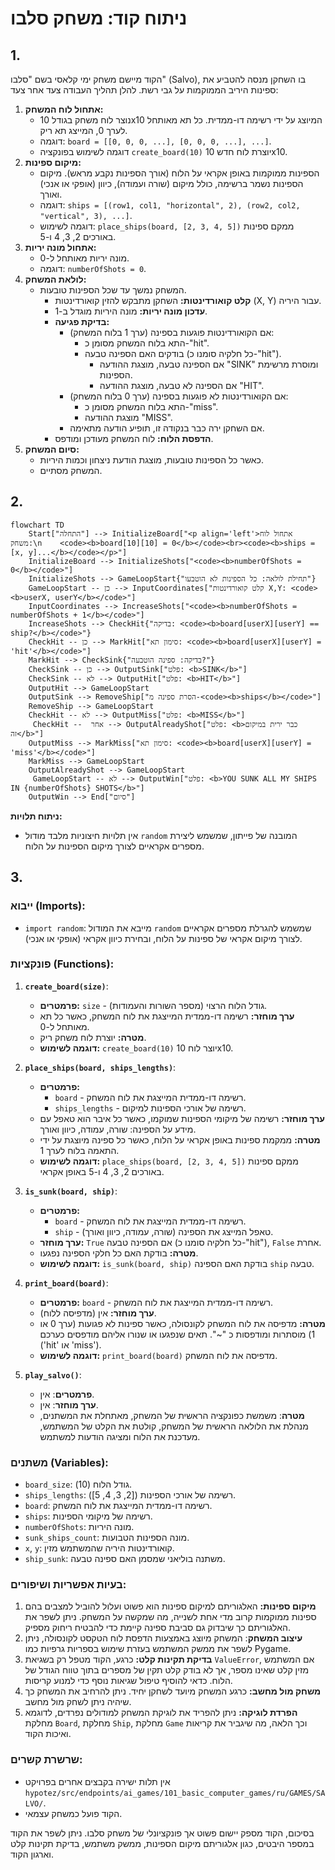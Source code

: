 # ניתוח קוד: משחק סלבו

## 1. <algorithm>

הקוד מיישם משחק ימי קלאסי בשם "סלבו" (Salvo), בו השחקן מנסה להטביע את ספינות היריב הממוקמות על גבי רשת. להלן תהליך העבודה צעד אחר צעד:

1.  **אתחול לוח המשחק:**
    *   נוצר לוח משחק בגודל 10x10 המיוצג על ידי רשימה דו-ממדית. כל תא מאותחל לערך 0, המייצג תא ריק.
    *   דוגמה: `board = [[0, 0, 0, ...], [0, 0, 0, ...], ...]`.
    *   דוגמה לשימוש בפונקציה `create_board(10)` יוצרת לוח חדש 10x10.
2.  **מיקום ספינות:**
    *   הספינות ממוקמות באופן אקראי על הלוח (אורך הספינות נקבע מראש). מיקום הספינות נשמר ברשימה, כולל מיקום (שורה ועמודה), כיוון (אופקי או אנכי) ואורך.
    *   דוגמה: `ships = [(row1, col1, "horizontal", 2), (row2, col2, "vertical", 3), ...]`.
    *   דוגמה לשימוש: `place_ships(board, [2, 3, 4, 5])` ממקם ספינות באורכים 2, 3, 4 ו-5.
3.  **אתחול מונה יריות:**
    *   מונה יריות מאותחל ל-0.
    *   דוגמה: `numberOfShots = 0`.
4.  **לולאת המשחק:**
    *   המשחק נמשך עד שכל הספינות טובעות.
        *   **קלט קואורדינטות:** השחקן מתבקש להזין קואורדינטות (X, Y) עבור היריה.
        *   **עדכון מונה יריות:** מונה היריות מוגדל ב-1.
        *   **בדיקת פגיעה:**
            *   אם הקואורדינטות פוגעות בספינה (ערך 1 בלוח המשחק):
                *   התא בלוח המשחק מסומן כ-"hit".
                *   בודקים האם הספינה טבעה (כל חלקיה סומנו כ-"hit").
                    *   אם הספינה טבעה, מוצגת ההודעה "SINK" ומוסרת מרשימת הספינות.
                    *   אם הספינה לא טבעה, מוצגת ההודעה "HIT".
            *   אם הקואורדינטות לא פוגעות בספינה (ערך 0 בלוח המשחק):
                *   התא בלוח המשחק מסומן כ-"miss".
                *   מוצגת ההודעה "MISS".
            *   אם השחקן ירה כבר בנקודה זו, תופיע הודעה מתאימה.
        *   **הדפסת הלוח:** לוח המשחק מעודכן ומודפס.
5.  **סיום המשחק:**
    *   כאשר כל הספינות טובעות, מוצגת הודעת ניצחון וכמות היריות.
    *   המשחק מסתיים.

## 2. <mermaid>

```mermaid
flowchart TD
    Start["התחלה"] --> InitializeBoard["<p align='left'>אתחול לוח משחק:\n    <code><b>board[10][10] = 0</b></code><br><code><b>ships = [x, y]...</b></code></p>"]
    InitializeBoard --> InitializeShots["<code><b>numberOfShots = 0</b></code>"]
    InitializeShots --> GameLoopStart{"תחילת לולאה: כל הספינות לא הוטבעו"}
    GameLoopStart -- כן --> InputCoordinates["קלט קואורדינטות X,Y: <code><b>userX, userY</b></code>"]
    InputCoordinates --> IncreaseShots["<code><b>numberOfShots = numberOfShots + 1</b></code>"]
    IncreaseShots --> CheckHit{"בדיקה: <code><b>board[userX][userY] == ship?</b></code>"}
    CheckHit -- כן --> MarkHit["סימון תא: <code><b>board[userX][userY] = 'hit'</b></code>"]
    MarkHit --> CheckSink{"בדיקה: ספינה הוטבעה?"}
    CheckSink -- כן --> OutputSink["פלט: <b>SINK</b>"]
    CheckSink -- לא --> OutputHit["פלט: <b>HIT</b>"]
    OutputHit --> GameLoopStart
    OutputSink --> RemoveShip["הסרת ספינה מ-<code><b>ships</b></code>"]
    RemoveShip --> GameLoopStart
    CheckHit -- לא --> OutputMiss["פלט: <b>MISS</b>"]
     CheckHit --  אחר --> OutputAlreadyShot["פלט: <b>כבר ירית במיקום זה</b>"]
    OutputMiss --> MarkMiss["סימון תא: <code><b>board[userX][userY] = 'miss'</b></code>"]
    MarkMiss --> GameLoopStart
    OutputAlreadyShot --> GameLoopStart
     GameLoopStart -- לא --> OutputWin["פלט: <b>YOU SUNK ALL MY SHIPS IN {numberOfShots} SHOTS</b>"]
    OutputWin --> End["סיום"]

```

**ניתוח תלויות:**
*   אין תלויות חיצוניות מלבד מודול `random` המובנה של פייתון, שמשמש ליצירת מספרים אקראיים לצורך מיקום הספינות על הלוח.

## 3. <explanation>

### ייבוא (Imports):
*   `import random`: מייבא את המודול `random` שמשמש להגרלת מספרים אקראיים לצורך מיקום אקראי של ספינות על הלוח, ובחירת כיוון אקראי (אופקי או אנכי).

### פונקציות (Functions):

1.  **`create_board(size)`**:
    *   **פרמטרים:** `size` - גודל הלוח הרצוי (מספר השורות והעמודות).
    *   **ערך מוחזר:** רשימה דו-ממדית המייצגת את לוח המשחק, כאשר כל תא מאותחל ל-0.
    *   **מטרה:** יוצרת לוח משחק ריק.
    *   **דוגמה לשימוש:** `create_board(10)` יוצר לוח 10x10.

2.  **`place_ships(board, ships_lengths)`**:
    *   **פרמטרים:**
        *   `board` - רשימה דו-ממדית המייצגת את לוח המשחק.
        *   `ships_lengths` - רשימה של אורכי הספינות למיקום.
    *   **ערך מוחזר:** רשימה של מיקומי הספינות שמוקמו, כאשר כל איבר הוא טאפל עם מידע על הספינה: שורה, עמודה, כיוון ואורך.
    *   **מטרה:** ממקמת ספינות באופן אקראי על הלוח, כאשר כל ספינה מיוצגת על ידי התאמה בלוח לערך 1.
    *   **דוגמה לשימוש:** `place_ships(board, [2, 3, 4, 5])` ממקם ספינות באורכים 2, 3, 4 ו-5 באופן אקראי.

3.  **`is_sunk(board, ship)`**:
    *   **פרמטרים:**
        *   `board` - רשימה דו-ממדית המייצגת את לוח המשחק.
        *   `ship` - טאפל המייצג את הספינה (שורה, עמודה, כיוון ואורך).
    *   **ערך מוחזר:** `True` אם הספינה טבעה (כל חלקיה סומנו כ-"hit"), `False` אחרת.
    *   **מטרה:** בודקת האם כל חלקי הספינה נפגעו.
    *   **דוגמה לשימוש:** `is_sunk(board, ship)` בודקת האם הספינה `ship` טבעה.

4.  **`print_board(board)`**:
    *   **פרמטרים:** `board` - רשימה דו-ממדית המייצגת את לוח המשחק.
    *   **ערך מוחזר:** אין (מדפיסה ללוח).
    *   **מטרה:** מדפיסה את לוח המשחק לקונסולה, כאשר ספינות לא פגועות (ערך 0 או 1) מוסתרות ומודפסות כ "~". תאים שנפגעו או שנורו אליהם מודפסים כערכם ('hit' או 'miss').
    *   **דוגמה לשימוש:** `print_board(board)` מדפיסה את לוח המשחק.

5. **`play_salvo()`**:
     *   **פרמטרים**: אין.
     *   **ערך מוחזר**: אין.
     *   **מטרה**: משמשת כפונקציה הראשית של המשחק, מאתחלת את המשתנים, מנהלת את הלולאה הראשית של המשחק, קולטת את הקלט של המשתמש, מעדכנת את הלוח ומציגה הודעות למשתמש.

### משתנים (Variables):

*   `board_size`: גודל הלוח (10).
*  `ships_lengths`: רשימה של אורכי הספינות ([2, 3, 4, 5]).
*   `board`: רשימה דו-ממדית המייצגת את לוח המשחק.
*   `ships`: רשימה של מיקומי הספינות.
*   `numberOfShots`: מונה היריות.
*   `sunk_ships_count`: מונה הספינות הטבועות.
*   `x`, `y`: קואורדינטות היריה שהמשתמש מזין.
*    `ship_sunk`: משתנה בוליאני שמסמן האם ספינה טבעה.

### בעיות אפשריות ושיפורים:

1.  **מיקום ספינות:** האלגוריתם למיקום ספינות הוא פשוט ועלול להוביל למצבים בהם ספינות ממוקמות קרוב מדי אחת לשנייה, מה שמקשה על המשחק. ניתן לשפר את האלגוריתם כך שיבדוק גם סביבת ספינה קיימת כדי להבטיח ריחוק מספיק.
2. **עיצוב המשחק**: המשחק מיוצג באמצעות הדפסת לוח הטקסט לקונסולה, ניתן לשפר את ממשק המשתמש בעזרת שימוש בספריות גרפיות כמו Pygame.
3.  **בדיקת תקינות קלט:** כרגע, הקוד מטפל רק בשגיאת `ValueError`, אם המשתמש מזין קלט שאינו מספר, אך לא בודק קלט תקין של מספרים בתוך טווח הגודל של הלוח. כדאי להוסיף טיפול שגיאות נוסף כדי למנוע קריסות.
4.  **משחק מול מחשב:** כרגע המשחק מיועד לשחקן יחיד. ניתן להרחיב את המשחק כך שיהיה ניתן לשחק מול מחשב.
5.  **הפרדת לוגיקה:** ניתן להפריד את לוגיקת המשחק למודולים נפרדים, לדוגמא מחלקת `Board`, מחלקת `Ship`, מחלקת `Game` וכך הלאה, מה שיגביר את קריאות ואיכות הקוד.

### שרשרת קשרים:
*   אין תלות ישירה בקבצים אחרים בפרויקט `hypotez/src/endpoints/ai_games/101_basic_computer_games/ru/GAMES/SALVO/`.
*   הקוד פועל כמשחק עצמאי.

בסיכום, הקוד מספק יישום פשוט אך פונקציונלי של משחק סלבו. ניתן לשפר את הקוד במספר היבטים, כגון אלגוריתם מיקום הספינות, ממשק משתמש, בדיקת תקינות קלט וארגון הקוד.